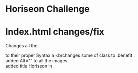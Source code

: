 # Horiseon Challenge

# Index.html changes/fix
Changes all the <div> to their proper Syntax
a <brchanges some of class to .benefit
<br />added Alt="" to all the images
<br />added title Horiseon in <title>
<br />fixed Search Engine Optimization so when clicked sends you to that section on the page
<br />added <a> href="/" </a> to Horiseon header so now when you click it, it sends you to the home page
# Index.html removed
.benefit-lead
<br />.benefit-cost
<br />.benefit-brand

# Sytle.css changes
.benefit-lead to .benefit
# Website links
https://lucasr0609.github.io/Horiseon-Challenge/
<br />https://github.com/Lucasr0609/Horiseon-Challenge
# You can click on the Image to send you to the website
  <a href="https://lucasr0609.github.io/Horiseon-Challenge/">
<img src= "./assets/images/127.0.0.1_5500_Develop_index.html.png" alt="website screenshot">
  </a>

 
